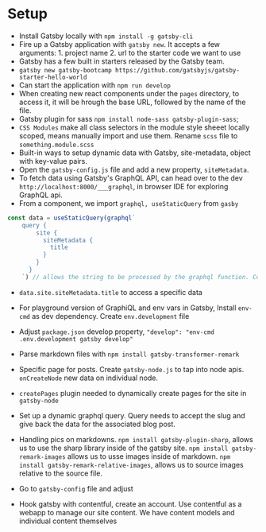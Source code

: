 # Setup
- Install Gatsby locally with `npm install -g gatsby-cli`
- Fire up a Gatsby application with `gatsby new`. It accepts a few arguments: 1. project name 2. url to the starter code we want to use
- Gatsby has a few built in starters released by the Gatsby team.
- `gatsby new gatsby-bootcamp https://github.com/gatsbyjs/gatsby-starter-hello-world`
- Can start the application with `npm run develop`
- When creating new react components under the `pages` directory, to access it, it will be hrough the base URL, followed by the name of the file.
- Gatsby plugin for sass `npm install node-sass gatsby-plugin-sass`;
- `CSS Modules` make all class selectors in the module style sheeet locally scoped, means manually import and use them. Rename `scss` file to `something.module.scss`
- Built-in ways to setup dynamic data with Gatsby, site-metadata, object with key-value pairs.
- Open the `gatsby-config.js` file and add a new property, `siteMetadata`.
- To fetch data using Gatsby's GraphQL API, can head over to the dev `http://localhost:8000/___graphql`, in browser IDE for exploring GraphQL api.
- From a component, we import `graphql, useStaticQuery` from `gasby`
```js
const data = useStaticQuery(graphql`
    query {
        site {
          siteMetadata {
            title
          }
        }
      }
    `) // allows the string to be processed by the graphql function. Complex state tree
```
- `data.site.siteMetadata.title` to access a specific data
- For playground version of GraphiQL and env vars in Gatsby, Install `env-cmd` as dev dependency. Create `env.development` file
- Adjust `package.json` develop property, `"develop": "env-cmd .env.development gatsby develop"`
- Parse markdown files with `npm install gatsby-transformer-remark`
- Specific page for posts. Create `gatsby-node.js` to tap into node apis. `onCreateNode` new data on individual node.
- `createPages` plugin needed to dynamically create pages for the site in `gatsby-node`
- Set up a dynamic graphql query. Query needs to accept the slug and give back the data for the associated blog post.

- Handling pics on markdowns. `npm install gatsby-plugin-sharp`, allows us to use the sharp library inside of the gatsby site. `npm install gatsby-remark-images` allows us to usse images inside of markdown. `npm install gatsby-remark-relative-images`, allows us to source images relative to the source file.
- Go to `gatsby-config` file and adjust

- Hook gatsby with contentful, create an account. Use contentful as a webapp to manage our site content. We have content models and individual content themselves